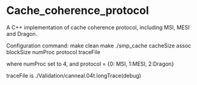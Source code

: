 Cache_coherence_protocol
========================

A C++ implementation of cache coherence protocol, including MSI, MESI and Dragon.

Configuration command:
make clean
make
./smp_cache cacheSize assoc blockSize numProc protocol traceFile

where numProc set to 4, and protocol = {0: MSI, 1:MESI, 2:Dragon}

traceFile is ./Validation/canneal.04t.longTrace(debug)


